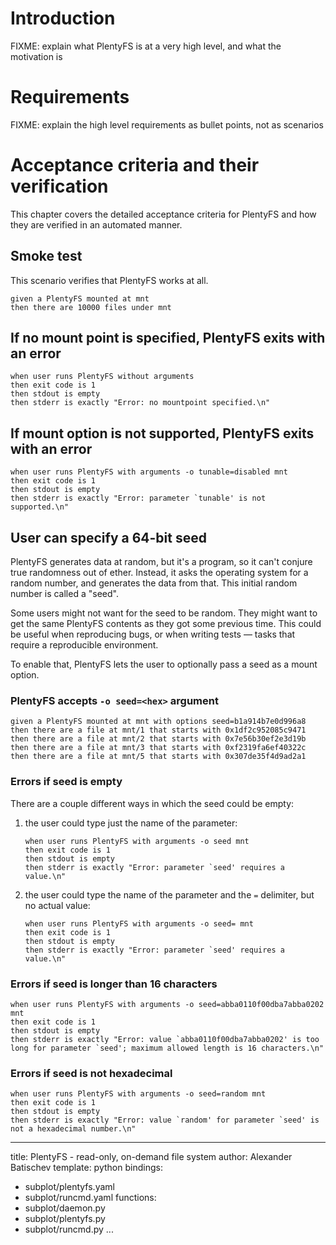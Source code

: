 # Introduction

FIXME: explain what PlentyFS is at a very high level, and what the
motivation is

# Requirements

FIXME: explain the high level requirements as bullet points, not as
scenarios

# Acceptance criteria and their verification

This chapter covers the detailed acceptance criteria for PlentyFS and
how they are verified in an automated manner.

## Smoke test

This scenario verifies that PlentyFS works at all.

~~~scenario
given a PlentyFS mounted at mnt
then there are 10000 files under mnt
~~~


## If no mount point is specified, PlentyFS exits with an error

~~~scenario
when user runs PlentyFS without arguments
then exit code is 1
then stdout is empty
then stderr is exactly "Error: no mountpoint specified.\n"
~~~


## If mount option is not supported, PlentyFS exits with an error

~~~scenario
when user runs PlentyFS with arguments -o tunable=disabled mnt
then exit code is 1
then stdout is empty
then stderr is exactly "Error: parameter `tunable' is not supported.\n"
~~~


## User can specify a 64-bit seed

PlentyFS generates data at random, but it's a program, so it can't conjure true
randomness out of ether. Instead, it asks the operating system for a random
number, and generates the data from that. This initial random number is called
a "seed".

Some users might not want for the seed to be random. They might want to get the
same PlentyFS contents as they got some previous time. This could be useful when
reproducing bugs, or when writing tests — tasks that require a reproducible
environment.

To enable that, PlentyFS lets the user to optionally pass a seed as a mount
option.

### PlentyFS accepts `-o seed=<hex>` argument

~~~scenario
given a PlentyFS mounted at mnt with options seed=b1a914b7e0d996a8
then there are a file at mnt/1 that starts with 0x1df2c952085c9471
then there are a file at mnt/2 that starts with 0x7e56b30ef2e3d19b
then there are a file at mnt/3 that starts with 0xf2319fa6ef40322c
then there are a file at mnt/5 that starts with 0x307de35f4d9ad2a1
~~~

### Errors if seed is empty

There are a couple different ways in which the seed could be empty:

1. the user could type just the name of the parameter:

    ~~~scenario
    when user runs PlentyFS with arguments -o seed mnt
    then exit code is 1
    then stdout is empty
    then stderr is exactly "Error: parameter `seed' requires a value.\n"
    ~~~

2. the user could type the name of the parameter and the `=` delimiter, but no
   actual value:

    ~~~scenario
    when user runs PlentyFS with arguments -o seed= mnt
    then exit code is 1
    then stdout is empty
    then stderr is exactly "Error: parameter `seed' requires a value.\n"
    ~~~

### Errors if seed is longer than 16 characters

~~~scenario
when user runs PlentyFS with arguments -o seed=abba0110f00dba7abba0202 mnt
then exit code is 1
then stdout is empty
then stderr is exactly "Error: value `abba0110f00dba7abba0202' is too long for parameter `seed'; maximum allowed length is 16 characters.\n"
~~~

### Errors if seed is not hexadecimal

~~~scenario
when user runs PlentyFS with arguments -o seed=random mnt
then exit code is 1
then stdout is empty
then stderr is exactly "Error: value `random' for parameter `seed' is not a hexadecimal number.\n"
~~~


---
title: PlentyFS - read-only, on-demand file system
author: Alexander Batischev
template: python
bindings:
- subplot/plentyfs.yaml
- subplot/runcmd.yaml
functions:
- subplot/daemon.py
- subplot/plentyfs.py
- subplot/runcmd.py
...

